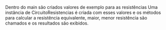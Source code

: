 Dentro do main são criados valores de exemplo para as resistências Uma instância de CircuitoResistencias é criada com esses valores e os métodos para calcular a resistência equivalente, maior, menor resistência são chamados e os resultados são exibidos.